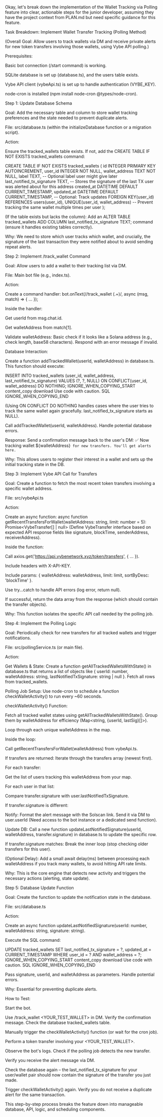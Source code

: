 Okay, let's break down the implementation of the Wallet Tracking via Polling feature into clear, actionable steps for the junior developer, assuming they have the project context from PLAN.md but need specific guidance for this feature.

Task Breakdown: Implement Wallet Transfer Tracking (Polling Method)

(Overall Goal: Allow users to track wallets via DM and receive private alerts for new token transfers involving those wallets, using Vybe API polling.)

Prerequisites:

Basic bot connection (/start command) is working.

SQLite database is set up (database.ts), and the users table exists.

Vybe API client (vybeApi.ts) is set up to handle authentication (VYBE_KEY).

node-cron is installed (npm install node-cron @types/node-cron).

Step 1: Update Database Schema

Goal: Add the necessary table and column to store wallet tracking preferences and the state needed to prevent duplicate alerts.

File: src/database.ts (within the initializeDatabase function or a migration script).

Action:

Ensure the tracked_wallets table exists. If not, add the CREATE TABLE IF NOT EXISTS tracked_wallets command:

CREATE TABLE IF NOT EXISTS tracked_wallets (
    id INTEGER PRIMARY KEY AUTOINCREMENT,
    user_id INTEGER NOT NULL,
    wallet_address TEXT NOT NULL,
    label TEXT, -- Optional label user might give later
    last_notified_tx_signature TEXT, -- Stores the signature of the last TX user was alerted about for this address
    created_at DATETIME DEFAULT CURRENT_TIMESTAMP,
    updated_at DATETIME DEFAULT CURRENT_TIMESTAMP, -- Optional: Track updates
    FOREIGN KEY(user_id) REFERENCES users(user_id),
    UNIQUE(user_id, wallet_address) -- Prevent tracking the same wallet multiple times per user
);


(If the table exists but lacks the column): Add an ALTER TABLE tracked_wallets ADD COLUMN last_notified_tx_signature TEXT; command (ensure it handles existing tables correctly).

Why: We need to store which user tracks which wallet, and crucially, the signature of the last transaction they were notified about to avoid sending repeat alerts.

Step 2: Implement /track_wallet Command

Goal: Allow users to add a wallet to their tracking list via DM.

File: Main bot file (e.g., index.ts).

Action:

Create a command handler: bot.onText(/\/track_wallet (.+)/, async (msg, match) => { ... });

Inside the handler:

Get userId from msg.chat.id.

Get walletAddress from match[1].

Validate walletAddress: Basic check if it looks like a Solana address (e.g., check length, base58 characters). Respond with an error message if invalid.

Database Interaction:

Create a function addTrackedWallet(userId, walletAddress) in database.ts. This function should execute:

INSERT INTO tracked_wallets (user_id, wallet_address, last_notified_tx_signature)
VALUES (?, ?, NULL)
ON CONFLICT(user_id, wallet_address) DO NOTHING;
IGNORE_WHEN_COPYING_START
content_copy
download
Use code with caution.
SQL
IGNORE_WHEN_COPYING_END

(Using ON CONFLICT DO NOTHING handles cases where the user tries to track the same wallet again gracefully. last_notified_tx_signature starts as NULL).

Call addTrackedWallet(userId, walletAddress). Handle potential database errors.

Response: Send a confirmation message back to the user's DM: ✅ Now tracking wallet \${walletAddress}` for new transfers. You'll get alerts here.`

Why: This allows users to register their interest in a wallet and sets up the initial tracking state in the DB.

Step 3: Implement Vybe API Call for Transfers

Goal: Create a function to fetch the most recent token transfers involving a specific wallet address.

File: src/vybeApi.ts

Action:

Create an async function: async function getRecentTransfersForWallet(walletAddress: string, limit: number = 5): Promise<VybeTransfer[] | null> (Define VybeTransfer interface based on expected API response fields like signature, blockTime, senderAddress, receiverAddress).

Inside the function:

Call axios.get('https://api.vybenetwork.xyz/token/transfers', { ... }).

Include headers with X-API-KEY.

Include params: { walletAddress: walletAddress, limit: limit, sortByDesc: 'blockTime' }.

Use try...catch to handle API errors (log error, return null).

If successful, return the data array from the response (which should contain the transfer objects).

Why: This function isolates the specific API call needed by the polling job.

Step 4: Implement the Polling Logic

Goal: Periodically check for new transfers for all tracked wallets and trigger notifications.

File: src/pollingService.ts (or main file).

Action:

Get Wallets & State: Create a function getAllTrackedWalletsWithState() in database.ts that returns a list of objects like { userId: number, walletAddress: string, lastNotifiedTxSignature: string | null }. Fetch all rows from tracked_wallets.

Polling Job Setup: Use node-cron to schedule a function checkWalletActivity() to run every ~60 seconds.

checkWalletActivity() Function:

Fetch all tracked wallet states using getAllTrackedWalletsWithState(). Group them by walletAddress for efficiency (Map<string, {userId, lastSig}[]>).

Loop through each unique walletAddress in the map.

Inside the loop:

Call getRecentTransfersForWallet(walletAddress) from vybeApi.ts.

If transfers are returned: Iterate through the transfers array (newest first).

For each transfer:

Get the list of users tracking this walletAddress from your map.

For each user in that list:

Compare transfer.signature with user.lastNotifiedTxSignature.

If transfer.signature is different:

Notify: Format the alert message with the Solscan link. Send it via DM to user.userId (Need access to the bot instance or a dedicated send function).

Update DB: Call a new function updateLastNotifiedSignature(userId, walletAddress, transfer.signature) in database.ts to update the specific row.

If transfer.signature matches: Break the inner loop (stop checking older transfers for this user).

(Optional Delay): Add a small await delay(ms) between processing each walletAddress if you track many wallets, to avoid hitting API rate limits.

Why: This is the core engine that detects new activity and triggers the necessary actions (alerting, state update).

Step 5: Database Update Function

Goal: Create the function to update the notification state in the database.

File: src/database.ts

Action:

Create an async function updateLastNotifiedSignature(userId: number, walletAddress: string, signature: string).

Execute the SQL command:

UPDATE tracked_wallets
SET last_notified_tx_signature = ?, updated_at = CURRENT_TIMESTAMP
WHERE user_id = ? AND wallet_address = ?;
IGNORE_WHEN_COPYING_START
content_copy
download
Use code with caution.
SQL
IGNORE_WHEN_COPYING_END

Pass signature, userId, and walletAddress as parameters. Handle potential errors.

Why: Essential for preventing duplicate alerts.

How to Test:

Start the bot.

Use /track_wallet <YOUR_TEST_WALLET> in DM. Verify the confirmation message. Check the database tracked_wallets table.

Manually trigger the checkWalletActivity() function (or wait for the cron job).

Perform a token transfer involving your <YOUR_TEST_WALLET>.

Observe the bot's logs. Check if the polling job detects the new transfer.

Verify you receive the alert message via DM.

Check the database again – the last_notified_tx_signature for your user/wallet pair should now contain the signature of the transfer you just made.

Trigger checkWalletActivity() again. Verify you do not receive a duplicate alert for the same transaction.

This step-by-step process breaks the feature down into manageable database, API, logic, and scheduling components.